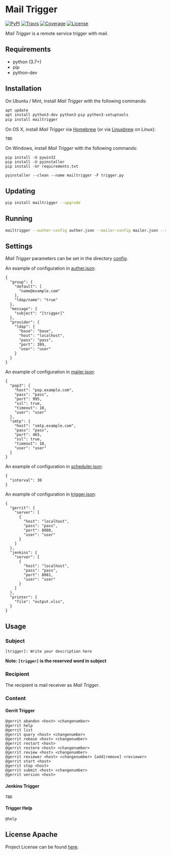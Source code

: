 # Mail Trigger

[![PyPI](https://img.shields.io/pypi/v/mailtrigger.svg?color=brightgreen)](https://pypi.org/project/mailtrigger/)
[![Travis](https://travis-ci.com/craftslab/mailtrigger.svg?branch=master)](https://travis-ci.com/craftslab/mailtrigger)
[![Coverage](https://coveralls.io/repos/github/craftslab/mailtrigger/badge.svg?branch=master)](https://coveralls.io/github/craftslab/mailtrigger?branch=master)
[![License](https://img.shields.io/github/license/craftslab/mailtrigger.svg?color=brightgreen)](https://github.com/craftslab/mailtrigger/blob/master/LICENSE)



*Mail Trigger* is a remote service trigger with mail.



## Requirements

- python (3.7+)
- pip
- python-dev



## Installation

On Ubuntu / Mint, install *Mail Trigger* with the following commands:

```bash
apt update
apt install python3-dev python3-pip python3-setuptools
pip install mailtrigger
```

On OS X, install *Mail Trigger* via [Homebrew](https://brew.sh/) (or via [Linuxbrew](https://linuxbrew.sh/) on Linux):

```
TBD
```

On Windows, install *Mail Trigger* with the following commands:

```
pip install -U pywin32
pip install -U pyinstaller
pip install -Ur requirements.txt

pyinstaller --clean --name mailtrigger -F trigger.py
```



## Updating

```bash
pip install mailtrigger --upgrade
```



## Running

```bash
mailtrigger --auther-config auther.json --mailer-config mailer.json --scheduler-config scheduler.json --trigger-config trigger.json
```



## Settings

*Mail Trigger* parameters can be set in the directory [config](https://github.com/craftslab/mailtrigger/blob/master/mailtrigger/config).

An example of configuration in [auther.json](https://github.com/craftslab/mailtrigger/blob/master/mailtrigger/config/auther.json):

```
{
  "group": {
    "default": [
      "name@example.com"
    ],
    "ldap/name": "true"
  },
  "message": {
    "subject": "[trigger]"
  },
  "provider": {
    "ldap": {
      "base": "base",
      "host": "localhost",
      "pass": "pass",
      "port": 389,
      "user": "user"
    }
  }
}
```

An example of configuration in [mailer.json](https://github.com/craftslab/mailtrigger/blob/master/mailtrigger/config/mailer.json):

```
{
  "pop3": {
    "host": "pop.example.com",
    "pass": "pass",
    "port": 995,
    "ssl": true,
    "timeout": 10,
    "user": "user"
  },
  "smtp": {
    "host": "smtp.example.com",
    "pass": "pass",
    "port": 465,
    "ssl": true,
    "timeout": 10,
    "user": "user"
  }
}
```

An example of configuration in [scheduler.json](https://github.com/craftslab/mailtrigger/blob/master/mailtrigger/config/scheduler.json):

```
{
  "interval": 30
}
```

An example of configuration in [trigger.json](https://github.com/craftslab/mailtrigger/blob/master/mailtrigger/config/trigger.json):

```
{
  "gerrit": {
    "server": [
      {
        "host": "localhost",
        "pass": "pass",
        "port": 8080,
        "user": "user"
      }
    ]
  },
  "jenkins": {
    "server": [
      {
        "host": "localhost",
        "pass": "pass",
        "port": 8081,
        "user": "user"
      }
    ]
  },
  "printer": {
    "file": "output.xlsx",
  }
}
```



## Usage

### Subject

```
[trigger]: Write your description here
```

**Note: `[trigger]` is the reserved word in subject**



### Recipient

The recipient is mail receiver as *Mail Trigger*.



### Content

#### Gerrit Trigger

```
@gerrit abandon <host> <changenumber>
@gerrit help
@gerrit list
@gerrit query <host> <changenumber>
@gerrit rebase <host> <changenumber>
@gerrit restart <host>
@gerrit restore <host> <changenumber>
@gerrit review <host> <changenumber>
@gerrit reviewer <host> <changenumber> [add|remove] <reviewer>
@gerrit start <host>
@gerrit stop <host>
@gerrit submit <host> <changenumber>
@gerrit version <host>
```



#### Jenkins Trigger

```
TBD
```



#### Trigger Help

```
@help
```



## License Apache

Project License can be found [here](https://github.com/craftslab/mailtrigger/blob/master/LICENSE).
